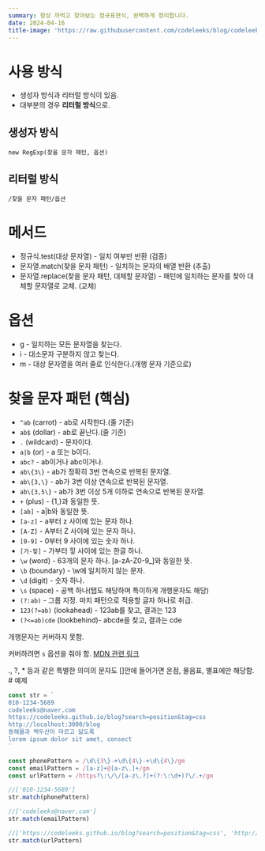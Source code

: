 ```yaml
---
summary: 항상 까먹고 찾아보는 정규표현식, 완벽하게 정리합니다.
date: 2024-04-16
title-image: 'https://raw.githubusercontent.com/codeleeks/blog/codeleeks-images/javascript/%EC%A0%95%EA%B7%9C%ED%91%9C%ED%98%84%EC%8B%9D%20%EC%99%84%EB%B2%BD%20%EC%A0%95%EB%A6%AC/title.png'
---
```


# 사용 방식
- 생성자 방식과 리터럴 방식이 있음.
- 대부분의 경우 **리터럴 방식**으로.

## 생성자 방식

```new RegExp(찾을 문자 패턴, 옵션)```

## 리터럴 방식

`/찾을 문자 패턴/옵션`

# 메서드

- 정규식.test(대상 문자열) - 일치 여부만 반환 (검증)
- 문자열.match(찾을 문자 패턴) - 일치하는 문자의 배열 반환 (추출)
- 문자열.replace(찾을 문자 패턴, 대체할 문자열) - 패턴에 일치하는 문자를 찾아 대체할 문자열로 교체. (교체)

# 옵션

- g - 일치하는 모든 문자열을 찾는다.
- i - 대소문자 구분하지 않고 찾는다.
- m - 대상 문자열을 여러 줄로 인식한다.(개행 문자 기준으로)

# 찾을 문자 패턴 (핵심)

- `^ab` (carrot) - ab로 시작한다.(줄 기준)
- `ab$` (dollar) - ab로 끝난다.(줄 기준)
- `.` (wildcard) - 문자이다.
- `a|b` (or) - a 또는 b이다.
- `abc?` - ab이거나 abc이거나.
- `ab\{3\}` - ab가 정확히 3번 연속으로 반복된 문자열.
- `ab\{3,\}` - ab가 3번 이상 연속으로 반복된 문자열.
- `ab\{3,5\}` - ab가 3번 이상 5개 이하로 연속으로 반복된 문자열.
- `+` (plus) - \{1,\}과 동일한 뜻.
- `[ab]` - a|b와 동일한 뜻.
- `[a-z]` - a부터 z 사이에 있는 문자 하나.
- `[A-Z]` - A부터 Z 사이에 있는 문자 하나.
- `[0-9]` - 0부터 9 사이에 있는 숫자 하나.
- `[가-힣]` - 가부터 힣 사이에 있는 한글 하나.
- `\w` (word) - 63개의 문자 하나. [a-zA-Z0-9_]와 동일한 뜻.
- `\b` (boundary) - \w에 일치하지 않는 문자.
- `\d` (digit) - 숫자 하나.
- `\s` (space) - 공백 하나(탭도 해당하며 특이하게 개행문자도 해당)
- `(?:ab)` - 그룹 지정. 마치 패턴으로 적용할 글자 하나로 취급.
- `123(?=ab)` (lookahead) - 123ab를 찾고, 결과는 123
- `(?<=ab)cde` (lookbehind)- abcde을 찾고, 결과는 cde

<MessageBox title='wildcard(와일드카드)가 모든 문자를 커버하지 않음.' level='warning'>
  개행문자는 커버하지 못함.
  
  커버하려면 ```s``` 옵션을 줘야 함.
  <a target='_blank' href='https://developer.mozilla.org/en-US/docs/Web/JavaScript/Guide/Regular_expressions/Character_classes#:~:text=Matches%20any%20single%20character%20except%20line%20terminators'>MDN 관련 링크</a>
</MessageBox>

<MessageBox title='[] 안에 특수기능문자가 들어가도 문자로서의 의미만 남고, 기능이 사라져버림' level='info'>
  ., ?, * 등과 같은 특별한 의미의 문자도 []안에 들어가면 온점, 물음표, 별표에만 해당함.
</MessageBox>
# 예제

```javascript
const str = `
010-1234-5689
codeleeks@naver.com
https://codeleeks.github.io/blog?search=position&tag=css
http://localhost:3000/blog
동해물과 백두산이 마르고 닳도록
lorem ipsum dolor sit amet, consect
`

const phonePattern = /\d\{3\}-+\d\{4\}-+\d\{4\}/gm
const emailPattern = /[a-z]+@[a-z\.]+/gm
const urlPattern = /https?\:\/\/[a-z\.?]+(?:\:\d+)?\/.+/gm

//['010-1234-5689']
str.match(phonePattern)

//['codeleeks@naver.com']
str.match(emailPattern)

//['https://codeleeks.github.io/blog?search=position&tag=css', 'http://localhost:3000/blog']
str.match(urlPattern)
```

